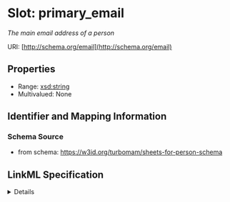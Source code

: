 # Slot: primary_email
_The main email address of a person_


URI: [http://schema.org/email](http://schema.org/email)



<!-- no inheritance hierarchy -->




## Properties

* Range: [xsd:string](xsd:string)
* Multivalued: None







## Identifier and Mapping Information







### Schema Source


* from schema: https://w3id.org/turbomam/sheets-for-person-schema




## LinkML Specification

<details>
```yaml
name: primary_email
description: The main email address of a person
from_schema: https://w3id.org/turbomam/sheets-for-person-schema
rank: 1000
slot_uri: schema:email
alias: primary_email
domain_of:
- Person
range: string

```
</details>